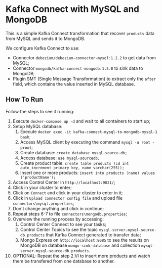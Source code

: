 # Kafka Connect with MySQL and MongoDB
This is a simple Kafka Connect transformation that recover `products` data from MySQL and sends it to MongoDB.

We configure Kafka Connect to use:

- Connector `debezium/debezium-connector-mysql:1.2.2` to get data from MySQL;
- Connector `mongodb/kafka-connect-mongodb:1.5.0` to sink data to MongoDB;
- Plugin SMT (Single Message Transformation) to extract only the `after` field, which contains the value inserted in MySQL database.

## How To Run

Follow the steps to see it running:

1. Execute `docker-compose up -d` and wait to all containers to start up;
2. Setup MySQL database:
   1. Execute `docker exec -it kafka-connect-mysql-to-mongodb-mysql-1 bash`;
   2. Access MySQL client by executing the command `mysql -u root -proot`;
   3. Create database: `create database mysql-source-db;`
   4. Access database: `use mysql-sourcedb;`
   5. Create product table: `create table products (id int auto_increment primary key, name varchar(255));`
   6. Insert one or more products: `insert into products (name) values ('productName');`
3. Access Control Center in `http://localhost:9021/`;
4. Click in your cluster to enter;
5. Click on `Connect` and click in your cluster to enter in it;
6. Click in `Upload connector config file` and upload file `connectors\mysql.properties`;
7. Don't change anything and click in continue;
8. Repeat steps 6-7 to file `connectors\mongodb.properties`;
9. Overview the running process by accessing:
   1. Control Center Connect to see your tasks;
   2. Control Center Topics to see the topic `mysql-server.mysql-source-db.products` that Kafka Connect generated to transfer data;
   3. Mongo Express on `http://localhost:8085` to see the results on MongoDB on database `mongo-sink-database` and collection `mysql-server.mysql-source-db.products`.
10. OPTIONAL: Repeat the step 2.VI to insert more products and watch them be transfered from one database to another.
